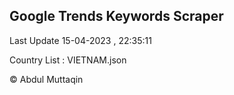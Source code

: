 

## Google Trends Keywords Scraper 
 
Last Update 15-04-2023 , 22:35:11

Country List :
VIETNAM.json



© Abdul Muttaqin 

